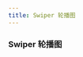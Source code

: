 ```yaml
---
title: Swiper 轮播图
---
```


### Swiper 轮播图

<template>
  <div class="block">
    <span class="demonstration">默认 Hover 指示器触发</span>
    <ml-swiper height="150px">
      <ml-swiper-item v-for="item in 4" :key="item">
        <h3 class="small">{{ item }}</h3>
      </ml-swiper-item>
    </ml-swiper>
  </div>
  <div class="block">
    <span class="demonstration">Click 指示器触发</span>
    <ml-swiper trigger="click" height="150px">
      <ml-swiper-item v-for="item in 4" :key="item">
        <h3 class="small">{{ item }}</h3>
      </ml-swiper-item>
    </ml-swiper>
  </div>
    <ml-swiper :interval="4000" type="card" height="200px">
    <ml-swiper-item v-for="item in 6" :key="item">
      <h3 class="medium">{{ item }}</h3>
    </ml-swiper-item>
  </ml-swiper>
</template>

<style>
  .ml-swiper__item h3 {
    color: #475669;
    font-size: 14px;
    opacity: 0.75;
    line-height: 150px;
    margin: 0;
  }

  .ml-swiper__item:nth-child(2n) {
     background-color: #99a9bf;
  }
  
  .ml-swiper__item:nth-child(2n+1) {
     background-color: #d3dce6;
  }

  .ml-swiper__item h3 {
    color: #475669;
    font-size: 14px;
    opacity: 0.75;
    line-height: 200px;
    margin: 0;
  }
  
  .ml-swiper__item:nth-child(2n) {
    background-color: #99a9bf;
  }
  
  .ml-swiper__item:nth-child(2n+1) {
    background-color: #d3dce6;
  }
</style>
